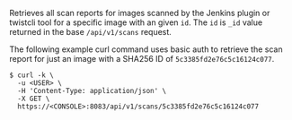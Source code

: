 Retrieves all scan reports for images scanned by the Jenkins plugin or twistcli tool for a specific image with an given `id`. The `id` is `_id` value returned in the base `/api/v1/scans` request.

The following example curl command uses basic auth to retrieve the scan report for just an image with a SHA256 ID of `5c3385fd2e76c5c16124c077`.
 
```
$ curl -k \
  -u <USER> \
  -H 'Content-Type: application/json' \
  -X GET \
  https://<CONSOLE>:8083/api/v1/scans/5c3385fd2e76c5c16124c077
```
